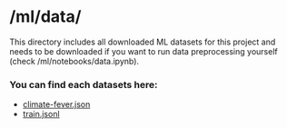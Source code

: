 # /ml/data/

This directory includes all downloaded ML datasets for this project and needs to be downloaded if you want to run data preprocessing yourself (check /ml/notebooks/data.ipynb).

### You can find each datasets here:

- [climate-fever.json](https://www.kaggle.com/bouweceunen/climate-fever-dataset)
- [train.jsonl](https://fever.ai)

